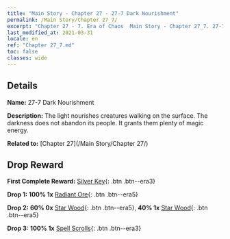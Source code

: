 ```yaml
---
title: "Main Story - Chapter 27 - 27-7 Dark Nourishment"
permalink: /Main Story/Chapter 27_7/
excerpt: "Chapter 27 - 7. Era of Chaos  Main Story - Chapter 27_7. 27-7 Dark Nourishment"
last_modified_at: 2021-03-31
locale: en
ref: "Chapter 27_7.md"
toc: false
classes: wide
---
```


## Details

 **Name:** 27-7 Dark Nourishment

 **Description:** The light nourishes creatures walking on the surface. The darkness does not abandon its people. It grants them plenty of magic energy.

 **Related to:** [Chapter 27](/Main Story/Chapter 27/)

## Drop Reward

 **First Complete Reward:** [Silver Key](/Items/con_693/){: .btn .btn--era3}

 **Drop 1:** **100% 1x** [Radiant Ore](/Items/mat_96/){: .btn .btn--era5}

 **Drop 2:** **60% 0x** [Star Wood](/Items/mat_90/){: .btn .btn--era5}, **40% 1x** [Star Wood](/Items/mat_90/){: .btn .btn--era5}

 **Drop 3:** **100% 1x** [Spell Scrolls](/Items/con_694/){: .btn .btn--era3}

